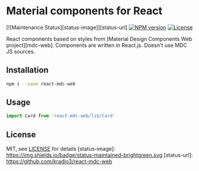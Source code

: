 # Material components for React
[![Maintenance Status][status-image]][status-url] [![NPM version][npm-image]][npm-url] [![License][license-image]][license-url] 

React components based on styles from [Material Design Components Web project][mdc-web]. Components are written in React.js. Doesn't use MDC JS sources.

## Installation
```sh
npm i --save react-mdc-web
```

## Usage
```jsx
import Card from 'react-mdc-web/lib/Card'

```

## License
MIT, see [LICENSE](/LICENSE) for details
[status-image]: https://img.shields.io/badge/status-maintained-brightgreen.svg
[status-url]: https://github.com/kradio3/react-mdc-web

[npm-image]: https://img.shields.io/npm/v/react-mdc-web.svg
[npm-url]: https://www.npmjs.com/package/react-mdc-web

[license-image]: https://img.shields.io/badge/license-MIT-blue.svg
[license-url]: https://raw.githubusercontent.com/kradio3/react-mdc-web/master/LICENSE

